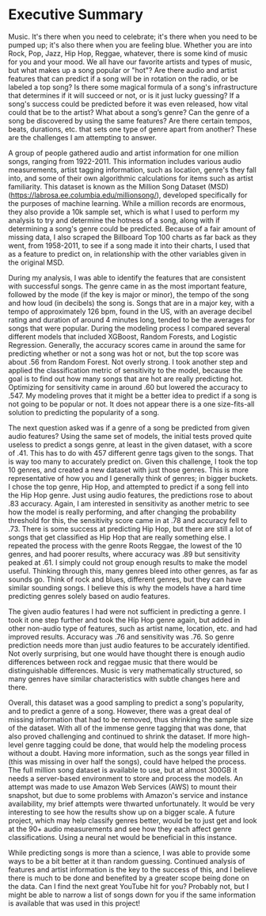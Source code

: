 # Executive Summary

Music.  It's there when you need to celebrate; it's there when you need to be pumped up; it's also there when you are feeling blue.  Whether you are into Rock, Pop, Jazz, Hip Hop, Reggae, whatever, there is some kind of music for you and your mood.  We all have our favorite artists and types of music, but what makes up a song popular or "hot"? Are there audio and artist features that can predict if a song will be in rotation on the radio, or be labeled a top song? Is there some magical formula of a song's infrastructure that determines if it will succeed or not, or is it just lucky guessing? If a song's success could be predicted before it was even released, how vital could that be to the artist? What about a song’s genre? Can the genre of a song be discovered by using the same features? Are there certain tempos, beats, durations, etc. that sets one type of genre apart from another? These are the challenges I am attempting to answer.  

A group of people gathered audio and artist information for one million songs, ranging from 1922-2011.  This information includes various audio measurements, artist tagging information, such as location, genre's they fall into, and some of their own algorithmic calculations for items such as artist familiarity.  This dataset is known as the Million Song Dataset (MSD) (https://labrosa.ee.columbia.edu/millionsong/), developed specifically for the purposes of machine learning.  While a million records are enormous, they also provide a 10k sample set, which is what I used to perform my analysis to try and determine the hotness of a song, along with if determining a song's genre could be predicted.  Because of a fair amount of missing data, I also scraped the Billboard Top 100 charts as far back as they went, from 1958-2011, to see if a song made it into their charts, I used that as a feature to predict on, in relationship with the other variables given in the original MSD.

During my analysis, I was able to identify the features that are consistent with successful songs.  The genre came in as the most important feature, followed by the mode (if the key is major or minor), the tempo of the song and how loud (in decibels) the song is.  Songs that are in a major key, with a tempo of approximately 126 bpm, found in the US, with an average decibel rating and duration of around 4 minutes long, tended to be the averages for songs that were popular.  During the modeling process I compared several different models that included XGBoost, Random Forests, and Logistic Regression.  Generally, the accuracy scores came in around the same for predicting whether or not a song was hot or not, but the top score was about .56 from Random Forest.  Not overly strong.  I took another step and applied the classification metric of sensitivity to the model, because the goal is to find out how many songs that are hot are really predicting hot.  Optimizing for sensitivity came in around .60 but lowered the accuracy to .547.  My modeling proves that it might be a better idea to predict if a song is not going to be popular or not.  It does not appear there is a one size-fits-all solution to predicting the popularity of a song.

The next question asked was if a genre of a song be predicted from given audio features? Using the same set of models, the initial tests proved quite useless to predict a songs genre, at least in the given dataset, with a score of .41.  This has to do with 457 different genre tags given to the songs.  That is way too many to accurately predict on.  Given this challenge, I took the top 10 genres, and created a new dataset with just those genres.  This is more representative of how you and I generally think of genres; in bigger buckets.  I chose the top genre, Hip Hop, and attempted to predict if a song fell into the Hip Hop genre.  Just using audio features, the predictions rose to about .83 accuracy.  Again, I am interested in sensitivity as another metric to see how the model is really performing, and after changing the probability threshold for this, the sensitivity score came in at .78 and accuracy fell to .73.  There is some success at predicting Hip Hop, but there are still a lot of songs that get classified as Hip Hop that are really something else.  I repeated the process with the genre Roots Reggae, the lowest of the 10 genres, and had poorer results, where accuracy was .89 but sensitivity peaked at .61.  I simply could not group enough results to make the model useful.  Thinking through this, many genres bleed into other genres, as far as sounds go.  Think of rock and blues, different genres, but they can have similar sounding songs.  I believe this is why the models have a hard time predicting genres solely based on audio features.

The given audio features I had were not sufficient in predicting a genre.  I took it one step further and took the Hip Hop genre again, but added in other non-audio type of features, such as artist name, location, etc. and had improved results.  Accuracy was .76 and sensitivity was .76.  So genre prediction needs more than just audio features to be accurately identified.  Not overly surprising, but one would have thought there is enough audio differences between rock and reggae music that there would be distinguishable differences.  Music is very mathematically structured, so many genres have similar characteristics with subtle changes here and there.  

Overall, this dataset was a good sampling to predict a song's popularity, and to predict a genre of a song.  However, there was a great deal of missing information that had to be removed, thus shrinking the sample size of the dataset.  With all of the immense genre tagging that was done, that also proved challenging and continued to shrink the dataset.  If more high-level genre tagging could be done, that would help the modeling process without a doubt.  Having more information, such as the songs year filled in (this was missing in over half the songs), could have helped the process.  The full million song dataset is available to use, but at almost 300GB it needs a server-based environment to store and process the models.  An attempt was made to use Amazon Web Services (AWS) to mount their snapshot, but due to some problems with Amazon's service and instance availability, my brief attempts were thwarted unfortunately.  It would be very interesting to see how the results show up on a bigger scale.  A future project, which may help classify genres better, would be to just get and look at the 90+ audio measurements and see how they each affect genre classifications.  Using a neural net would be beneficial in this instance.  

While predicting songs is more than a science, I was able to provide some ways to be a bit better at it than random guessing.   Continued analysis of features and artist information is the key to the success of this, and I believe there is much to be done and benefited by a greater scope being done on the data.  Can I find the next great YouTube hit for you? Probably not, but I might be able to narrow a list of songs down for you if the same information is available that was used in this project!
